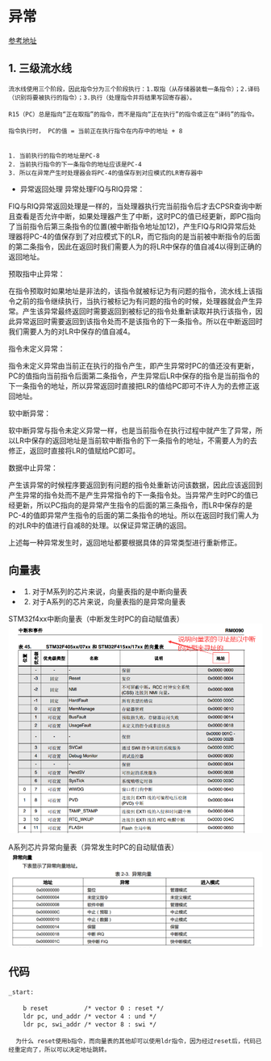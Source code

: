 # 异常
[参考地址](https://blog.csdn.net/qq_34127958/article/details/72791382)
## 1. 三级流水线
```
流水线使用三个阶段，因此指令分为三个阶段执行：1.取指（从存储器装载一条指令）；2.译码（识别将要被执行的指令）；3.执行（处理指令并将结果写回寄存器）。

R15（PC）总是指向“正在取指”的指令，而不是指向“正在执行”的指令或正在“译码”的指令。

指令执行时， PC的值 = 当前正在执行指令在内存中的地址 + 8


1. 当前执行的指令的地址是PC-8
2. 当前执行指令的下一条指令的地址应该是PC-4
3. 所以在异常产生时处理器会将PC-4的值保存到对应模式的LR寄存器中
```


* 异常返回处理
异常处理FIQ与RIQ异常：

FIQ与RIQ异常返回处理是一样的，当处理器执行完当前指令后才去CPSR查询中断且查看是否允许中断，如果处理器产生了中断，这时PC的值已经更新，即PC指向了当前指令后第三条指令的位置(被中断指令地址加12)，产生FIQ与RIQ异常后处理器将PC-4的值保存到了对应模式下的LR，而它指向的是当前被中断指令的后面的第二条指令，因此在返回时我们需要人为的将LR中保存的值自减4以得到正确的返回地址。

预取指中止异常：

在指令预取时如果地址是非法的，该指令就被标记为有问题的指令，流水线上该指令之前的指令继续执行，当执行被标记为有问题的指令的时候，处理器就会产生异常。产生该异常最终返回时需要返回到被标记的指令处重新读取并执行该指令，因此异常返回时需要返回到该指令处而不是该指令的下一条指令。所以在中断返回时我们需要人为的对LR中保存的值自减4。

指令未定义异常：

指令未定义异常由当前正在执行的指令产生，即产生异常时PC的值还没有更新，PC的值指向当前指令后面第二条指令，产生异常后LR中保存的指令是当前指令的下一条指令的地址，所以异常返回时直接把LR的值给PC即可不许人为的去修正返回地址。

软中断异常：

软中断异常与指令未定义异常一样，也是当前指令在执行过程中就产生了异常，所以LR中保存的返回地址是当前软中断指令的下一条指令的地址，不需要人为的去修正，返回时直接将LR的值赋给PC即可。

数据中止异常：

产生该异常的时候程序要返回到有问题的指令处重新访问该数据，因此应该返回到产生异常的指令处而不是产生异常指令的下一条指令处。当异常产生时PC的值已经更新，所以PC指向的是异常产生指令的后面的第三条指令，而LR中保存的是PC-4的值即异常产生指令的后面的第二条指令的地址。所以在返回时我们需人为的对LR中的值进行自减8的处理。以保证异常正确的返回。

上述每一种异常发生时，返回地址都要根据具体的异常类型进行重新修正。  

## 向量表
* 1. 对于M系列的芯片来说，向量表指的是中断向量表
* 2. 对于A系列的芯片来说，向量表指的是异常向量表

STM32f4xx中断向量表（中断发生时PC的自动赋值表）
![](image/exception.png)

A系列芯片异常向量表（异常发生时PC的自动赋值表）
![](image/exception1.png)

## 代码
```
_start:

	b reset          /* vector 0 : reset */
	ldr pc, und_addr /* vector 4 : und */
	ldr pc, swi_addr /* vector 8 : swi */

  为什么 reset使用b指令，而向量表的其他却可以使用ldr指令，因为经过reset后，代码已经重定向了，所以可以决定地址跳转。
```

